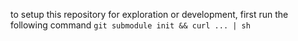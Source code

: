 to setup this repository for exploration or development, first run the following command `git submodule init && curl ... | sh`
